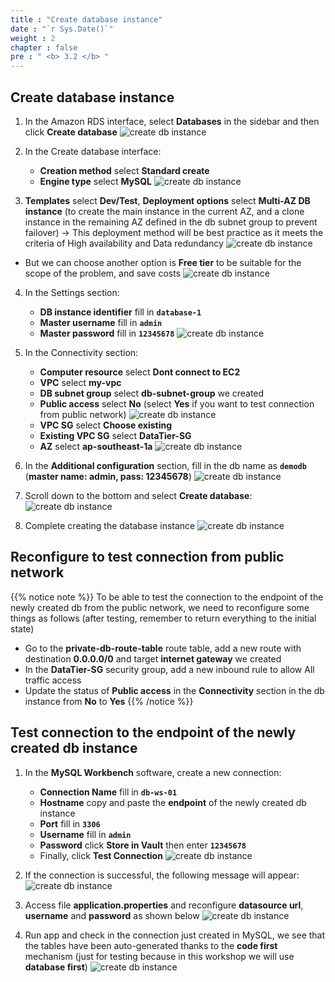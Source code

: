 ```yaml
---
title : "Create database instance"
date : "`r Sys.Date()`"
weight : 2
chapter : false
pre : " <b> 3.2 </b> "
---
```


## Create database instance

1. In the Amazon RDS interface, select **Databases** in the sidebar and then click **Create database**
![create db instance](/images/3-2/01.png?width=50pc)

2. In the Create database interface:
   - **Creation method** select **Standard create**
   - **Engine type** select **MySQL**
![create db instance](/images/3-2/02.png?width=50pc)

3. **Templates** select **Dev/Test**, **Deployment options** select **Multi-AZ DB instance** (to create the main instance in the current AZ, and a clone instance in the remaining AZ defined in the db subnet group to prevent failover)
→ This deployment method will be best practice as it meets the criteria of High availability and Data redundancy
![create db instance](/images/3-2/03.png?width=50pc)

- But we can choose another option is **Free tier** to be suitable for the scope of the problem, and save costs
![create db instance](/images/3-2/04.png?width=50pc)

4. In the Settings section:
   - **DB instance identifier** fill in **`database-1`**
   - **Master username** fill in **`admin`**
   - **Master password** fill in **`12345678`**
![create db instance](/images/3-2/05.png?width=50pc)

5. In the Connectivity section:
   - **Computer resource** select **Dont connect to EC2**
   - **VPC** select **my-vpc**
   - **DB subnet group** select **db-subnet-group** we created
   - **Public access** select **No** (select **Yes** if you want to test connection from public network)
![create db instance](/images/3-2/06.png?width=50pc)
   - **VPC SG** select **Choose existing**
   - **Existing VPC SG** select **DataTier-SG**
   - **AZ** select **ap-southeast-1a**
![create db instance](/images/3-2/07.png?width=50pc)

6. In the **Additional configuration** section, fill in the db name as **`demodb`** (**master name: admin, pass: 12345678**)
![create db instance](/images/3-2/08.png?width=50pc)

7. Scroll down to the bottom and select **Create database**:
![create db instance](/images/3-2/09.png?width=50pc)

8. Complete creating the database instance
![create db instance](/images/3-2/10.png?width=50pc)

## Reconfigure to test connection from public network
{{% notice note %}}
To be able to test the connection to the endpoint of the newly created db from the public network, we need to reconfigure some things as follows (after testing, remember to return everything to the initial state)
   - Go to the **private-db-route-table** route table, add a new route with destination **0.0.0.0/0** and target **internet gateway** we created
   - In the **DataTier-SG** security group, add a new inbound rule to allow All traffic access
   - Update the status of **Public access** in the **Connectivity** section in the db instance from **No** to **Yes**
{{% /notice %}}

## Test connection to the endpoint of the newly created db instance
1. In the **MySQL Workbench** software, create a new connection:
   - **Connection Name** fill in **`db-ws-01`** 
   - **Hostname** copy and paste the **endpoint** of the newly created db instance
   - **Port** fill in **`3306`**
   - **Username** fill in **`admin`**
   - **Password** click **Store in Vault** then enter **`12345678`**
   - Finally, click **Test Connection**
![create db instance](/images/3-2/11.png?width=50pc)

2. If the connection is successful, the following message will appear:
![create db instance](/images/3-2/12.png?width=50pc)

3. Access file **application.properties** and reconfigure **datasource url**, **username** and **password** as shown below
![create db instance](/images/3-2/13.png?width=50pc)

4. Run app and check in the connection just created in MySQL, we see that the tables have been auto-generated thanks to the **code first** mechanism (just for testing because in this workshop we will use **database first**)
![create db instance](/images/3-2/14.png?width=40pc)
